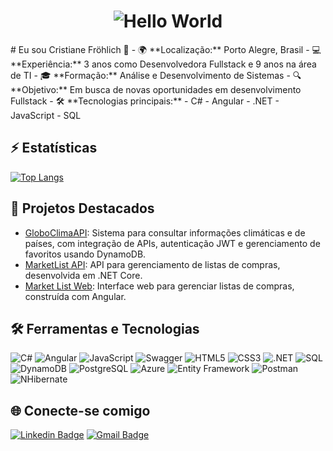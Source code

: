 <h1 align="center">
  <img src="https://readme-typing-svg.herokuapp.com?font=Fira+Code&size=28&duration=3000&pause=1000&color=00F709&center=true&vCenter=true&width=435&lines=HELLO+WORLD!" alt="Hello World">
</h1>
# Eu sou Cristiane Fröhlich 👋
- 🌍 **Localização:** Porto Alegre, Brasil
- 💻 **Experiência:** 3 anos como Desenvolvedora Fullstack e 9 anos na área de TI
- 🎓 **Formação:** Análise e Desenvolvimento de Sistemas
- 🔍 **Objetivo:** Em busca de novas oportunidades em desenvolvimento Fullstack
- 🛠️ **Tecnologias principais:** 
  - C#
  - Angular
  - .NET
  - JavaScript
  - SQL

## ⚡ Estatísticas

[![Top Langs](https://github-readme-stats.vercel.app/api/top-langs/?username=CrisFro&layout=compact&theme=radical)](https://github.com/CrisFro)

## 🚀 Projetos Destacados

- [GloboClimaAPI](https://github.com/CrisFro/GloboClimaAPI): Sistema para consultar informações climáticas e de países, com integração de APIs, autenticação JWT e gerenciamento de favoritos usando DynamoDB.
- [MarketList API](https://github.com/CrisFro/MarketList-Api): API para gerenciamento de listas de compras, desenvolvida em .NET Core.
- [Market List Web](https://github.com/CrisFro/Market-List-Web): Interface web para gerenciar listas de compras, construída com Angular.

## 🛠️ Ferramentas e Tecnologias
![C#](https://img.shields.io/badge/-C%23-05122A?style=flat&logo=csharp&logoColor=239120)
![Angular](https://img.shields.io/badge/-Angular-05122A?style=flat&logo=angular&logoColor=DD0031)
![JavaScript](https://img.shields.io/badge/-JavaScript-05122A?style=flat&logo=javascript)
![Swagger](https://img.shields.io/badge/-Swagger-05122A?style=flat&logo=swagger)
![HTML5](https://img.shields.io/badge/-HTML5-05122A?style=flat&logo=html5)
![CSS3](https://img.shields.io/badge/-CSS3-05122A?style=flat&logo=css3&logoColor=1572B6)
![.NET](https://img.shields.io/badge/-.NET-05122A?style=flat&logo=.net)
![SQL](https://img.shields.io/badge/-SQL-05122A?style=flat&logo=postgresql)
![DynamoDB](https://img.shields.io/badge/-DynamoDB-05122A?style=flat&logo=amazon-dynamodb)
![PostgreSQL](https://img.shields.io/badge/-PostgreSQL-05122A?style=flat&logo=postgresql&logoColor=336791)
![Azure](https://img.shields.io/badge/-Azure-05122A?style=flat&logo=microsoft-azure)
![Entity Framework](https://img.shields.io/badge/-Entity%20Framework-05122A?style=flat&logo=entity-framework)
![Postman](https://img.shields.io/badge/-Postman-05122A?style=flat&logo=postman)
![NHibernate](https://img.shields.io/badge/-NHibernate-05122A?style=flat&logo=nhibernate)

## 🌐 Conecte-se comigo
[![Linkedin Badge](https://img.shields.io/badge/-Cristiane%20Fr%C3%B6hlich-blue?style=flat-square&logo=Linkedin&logoColor=white&link=https://www.linkedin.com/in/cristiane-fr%C3%B6hlich-93298781/)](https://www.linkedin.com/in/cristiane-fr%C3%B6hlich-93298781/)
[![Gmail Badge](https://img.shields.io/badge/-cristianegf1989@gmail.com-c14438?style=flat-square&logo=Gmail&logoColor=white&link=mailto:cristianegf1989@gmail.com)](mailto:cristianegf1989@gmail.com)
